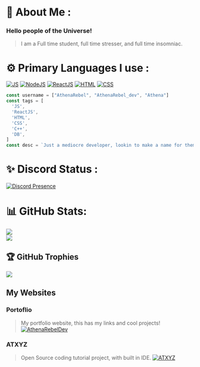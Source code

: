 # 💫 About Me :
### Hello people of the Universe! 
> I am a Full time student, full time stresser, and full time insomniac.

# ⚙️ Primary Languages I use :
[![JS](https://img.shields.io/badge/JavaScript-F7DF1E?style=for-the-badge&logo=javascript&logoColor=black)](https://developer.mozilla.org/en-US/docs/Web/JavaScript/About_JavaScript)
[![NodeJS](https://img.shields.io/badge/Node.js-43853D?style=for-the-badge&logo=node.js&logoColor=white)](https://nodejs.org/en/about/)
[![ReactJS](https://img.shields.io/badge/React-20232A?style=for-the-badge&logo=react&logoColor=61DAFB)](https://reactjs.org)
[![HTML](https://img.shields.io/badge/HTML5-E34F26?style=for-the-badge&logo=html5&logoColor=white)](https://developer.mozilla.org/en-US/docs/Learn/Getting_started_with_the_web/HTML_basics)
[![CSS](https://img.shields.io/badge/CSS-239120?&style=for-the-badge&logo=css3&logoColor=white)](https://developer.mozilla.org/en-US/docs/Web/CSS)

```JavaScript
const username = ["AthenaRebel", "AthenaRebel_dev", "Athena"]
const tags = [
  'JS',
  'ReactJS',
  'HTML',
  'CSS',
  'C++',
  'DB',
]
const desc = `Just a mediocre developer, lookin to make a name for themself!`
```
# ✨ Discord Status :
[![Discord Presence](https://lanyard.cnrad.dev/api/677621755703197696)](https://discord.com/users/677621755703197696)

# 📊 GitHub Stats:
![](https://github-readme-streak-stats.herokuapp.com/?user=AthenaRebel01&theme=dark&hide_border=false)<br/>
![](https://github-readme-stats.vercel.app/api/top-langs/?username=AthenaRebel01&theme=dark&hide_border=false&include_all_commits=true&count_private=true&layout=compact)

## 🏆 GitHub Trophies
![](https://github-profile-trophy.vercel.app/?username=AthenaRebel01&theme=discord&no-frame=false&no-bg=false&margin-w=4)

## My Websites
### Portoflio
> My portfolio website, this has my links and cool projects!
[![AthenaRebelDev](https://old.athenarebel.dev/assets/images/gallery01/b964aa9d_original.jpg?v=48e67f59)](https://athenarebel.dev/)
### ATXYZ
> Open Source coding tutorial project, with built in IDE.
[![ATXYZ](https://imgproxy.fourthwall.com/gVmUbu67Jv_3feXkYsOdzwpSYJ7EmS3SnpCdwafhxVY/w:240/sm:1/aHR0cHM6Ly9zdG9y/YWdlLmdvb2dsZWFw/aXMuY29tL2Nkbi5m/b3VydGh3YWxsLmNv/bS9zaG9wcy9zaF9j/MjEyYjVmMC00MjE1/LTRmNzYtODU1My03/NDIyZGI5MDE0OTYv/dGhlbWVzLzI0MmIz/ZGUzLWU0YWYtNDQ0/Ni1hYTA2LTAxMzFh/YzM1NTk4MC5wbmc.webp)](https://atxyz.click/)


